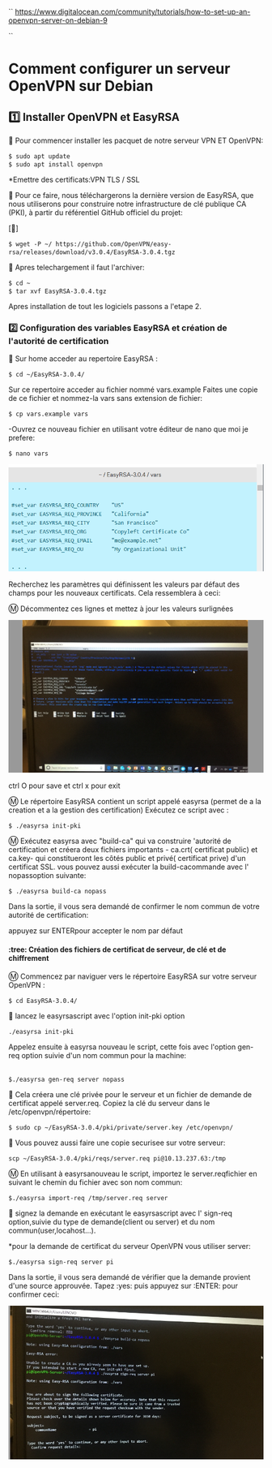 ``
https://www.digitalocean.com/community/tutorials/how-to-set-up-an-openvpn-server-on-debian-9

``

# Comment configurer un serveur OpenVPN sur Debian 




## :one:  Installer OpenVPN et EasyRSA

:pushpin: Pour commencer installer les pacquet de notre serveur VPN ET OpenVPN:

```
$ sudo apt update
$ sudo apt install openvpn
```

*Emettre des certificats:VPN TLS / SSL

:pushpin: Pour ce faire, nous téléchargerons la dernière version de EasyRSA, que nous utiliserons pour construire notre infrastructure de clé publique CA (PKI), à partir du référentiel GitHub officiel du projet:




[🎥] 

```
$ wget -P ~/ https://github.com/OpenVPN/easy-rsa/releases/download/v3.0.4/EasyRSA-3.0.4.tgz
```



:pushpin: Apres telechargement il faut l'archiver:
```
$ cd ~
$ tar xvf EasyRSA-3.0.4.tgz

```
Apres installation de tout les logiciels passons a l'etape 2.

### :two: Configuration des variables EasyRSA et création de l'autorité de certification

:pushpin: Sur home acceder au repertoire EasyRSA :

```
$ cd ~/EasyRSA-3.0.4/

```
Sur ce repertoire acceder au fichier  nommé vars.example
Faites une copie de ce fichier et nommez-la vars sans extension de fichier:


```
$ cp vars.example vars

```
-Ouvrez ce nouveau fichier en utilisant votre éditeur de nano que moi je prefere:

```
$ nano vars

```








![image](vars.PNG)






Recherchez les paramètres qui définissent les valeurs par défaut des champs pour les nouveaux certificats. Cela ressemblera à ceci:



:m: Décommentez ces lignes et mettez à jour les valeurs surlignées



![image](Cap1.PNG)



ctrl O pour save et ctrl x pour exit

:m: Le répertoire EasyRSA contient un script appelé easyrsa (permet de a la creation et a la gestion des certification)
Exécutez ce script avec :

```
$ ./easyrsa init-pki

```
:m: Exécutez easyrsa avec "build-ca" qui va construire 'autorité de certification et créera deux fichiers importants - ca.crt( certificat public) et ca.key- qui constitueront les côtés public et privé( certificat prive) d'un certificat SSL.
vous pouvez aussi exécuter la build-cacommande avec l' nopassoption suivante:


```
$ ./easyrsa build-ca nopass

```

Dans la sortie, il vous sera demandé de confirmer le nom commun de votre autorité de certification:

appuyez sur ENTERpour accepter le nom par défaut

#### :tree: Création des fichiers de certificat de serveur, de clé et de chiffrement

:m: Commencez par naviguer vers le répertoire EasyRSA sur votre serveur OpenVPN :

```
$ cd EasyRSA-3.0.4/

```
:pushpin: lancez le easyrsascript avec l'option init-pki option


```
./easyrsa init-pki

```
Appelez ensuite à easyrsa nouveau le script, cette fois avec l'option gen-req option suivie d'un nom commun pour la machine:

```

$./easyrsa gen-req server nopass

```

:pushpin: Cela créera une clé privée pour le serveur et un fichier de demande de certificat appelé server.req. Copiez la clé du serveur dans le /etc/openvpn/répertoire:

```
$ sudo cp ~/EasyRSA-3.0.4/pki/private/server.key /etc/openvpn/

```
:pushpin: Vous pouvez aussi faire une copie securisee sur votre serveur:

```
scp ~/EasyRSA-3.0.4/pki/reqs/server.req pi@10.13.237.63:/tmp

```

:m:  En utilisant à easyrsanouveau le script, importez le server.reqfichier en suivant le chemin du fichier avec son nom commun:

```
$./easyrsa import-req /tmp/server.req server

```
:pushpin: signez la demande en exécutant le easyrsascript avec l' sign-req option,suivie du type de demande(client ou server) et du nom commun(user,locahost...).

*pour la demande de certificat du serveur OpenVPN vous utiliser server:

```
$./easyrsa sign-req server pi

```

Dans la sortie, il vous sera demandé de vérifier que la demande provient d'une source approuvée. Tapez :yes: puis appuyez sur :ENTER: pour confirmer ceci:

![image](Cap2.PNG)




